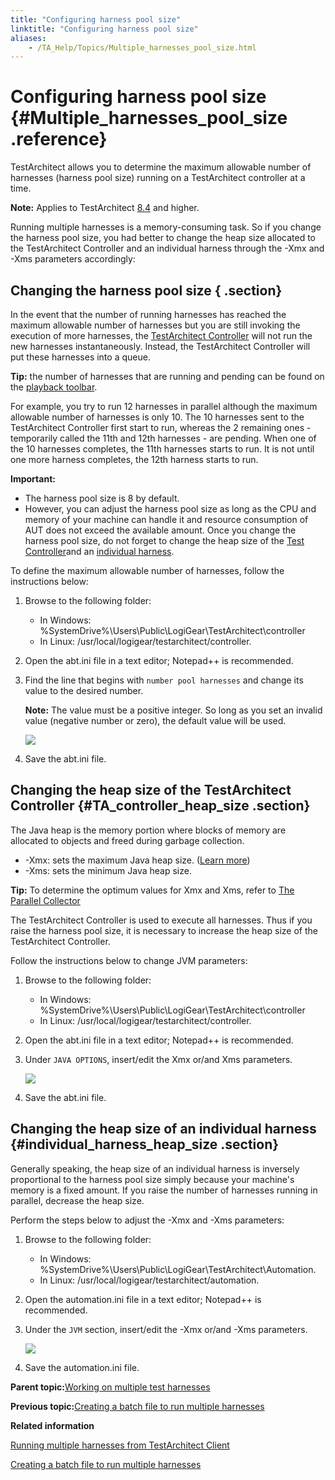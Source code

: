 ```yaml
--- 
title: "Configuring harness pool size"
linktitle: "Configuring harness pool size"
aliases: 
    - /TA_Help/Topics/Multiple_harnesses_pool_size.html
---
```

# Configuring harness pool size {#Multiple_harnesses_pool_size .reference}

TestArchitect allows you to determine the maximum allowable number of harnesses \(harness pool size\) running on a TestArchitect controller at a time.

**Note:** Applies to TestArchitect [8.4](../../TA_ReleaseNotes/DITA_source/Whats_New_8.4.html) and higher.

Running multiple harnesses is a memory-consuming task. So if you change the harness pool size, you had better to change the heap size allocated to the TestArchitect Controller and an individual harness through the -Xmx and -Xms parameters accordingly:

## Changing the harness pool size { .section}

In the event that the number of running harnesses has reached the maximum allowable number of harnesses but you are still invoking the execution of more harnesses, the [TestArchitect Controller](Controller_management.html) will not run the new harnesses instantaneously. Instead, the TestArchitect Controller will put these harnesses into a queue.

**Tip:** the number of harnesses that are running and pending can be found on the [playback toolbar](Test_exec_playback_toolbar.html).

For example, you try to run 12 harnesses in parallel although the maximum allowable number of harnesses is only 10. The 10 harnesses sent to the TestArchitect Controller first start to run, whereas the 2 remaining ones - temporarily called the 11th and 12th harnesses - are pending. When one of the 10 harnesses completes, the 11th harnesses starts to run. It is not until one more harness completes, the 12th harness starts to run.

**Important:**

-   The harness pool size is 8 by default.
-   However, you can adjust the harness pool size as long as the CPU and memory of your machine can handle it and resource consumption of AUT does not exceed the available amount. Once you change the harness pool size, do not forget to change the heap size of the [Test Controller](Multiple_harnesses_pool_size.md#TA_controller_heap_size)and an [individual harness](Multiple_harnesses_pool_size.md#individual_harness_heap_size).

To define the maximum allowable number of harnesses, follow the instructions below:

1.  Browse to the following folder:
    -   In Windows: %SystemDrive%\\Users\\Public\\LogiGear\\TestArchitect\\controller
    -   In Linux: /usr/local/logigear/testarchitect/controller.
2.  Open the abt.ini file in a text editor; Notepad++ is recommended.
3.  Find the line that begins with `number pool harnesses` and change its value to the desired number.

    **Note:** The value must be a positive integer. So long as you set an invalid value \(negative number or zero\), the default value will be used.

    ![](../Images/configure_harness_pool_size.png)

4.  Save the abt.ini file.

## Changing the heap size of the TestArchitect Controller {#TA_controller_heap_size .section}

The Java heap is the memory portion where blocks of memory are allocated to objects and freed during garbage collection.

-   -Xmx: sets the maximum Java heap size. \([Learn more](https://docs.oracle.com/cd/E13150_01/jrockit_jvm/jrockit/jrdocs/refman/optionX.html)\)
-   -Xms: sets the minimum Java heap size.

**Tip:** To determine the optimum values for Xmx and Xms, refer to [The Parallel Collector](https://docs.oracle.com/javase/8/docs/technotes/guides/vm/gctuning/parallel.html#default_heap_size)

The TestArchitect Controller is used to execute all harnesses. Thus if you raise the harness pool size, it is necessary to increase the heap size of the TestArchitect Controller.

Follow the instructions below to change JVM parameters:

1.  Browse to the following folder:
    -   In Windows: %SystemDrive%\\Users\\Public\\LogiGear\\TestArchitect\\controller
    -   In Linux: /usr/local/logigear/testarchitect/controller.
2.  Open the abt.ini file in a text editor; Notepad++ is recommended.
3.  Under `JAVA OPTIONS`, insert/edit the Xmx or/and Xms parameters.

    ![](../Images/heap_size_TA_controller.png)

4.  Save the abt.ini file.

## Changing the heap size of an individual harness {#individual_harness_heap_size .section}

Generally speaking, the heap size of an individual harness is inversely proportional to the harness pool size simply because your machine's memory is a fixed amount. If you raise the number of harnesses running in parallel, decrease the heap size.

Perform the steps below to adjust the -Xmx and -Xms parameters:

1.  Browse to the following folder:
    -   In Windows: %SystemDrive%\\Users\\Public\\LogiGear\\TestArchitect\\Automation.
    -   In Linux: /usr/local/logigear/testarchitect/automation.
2.  Open the automation.ini file in a text editor; Notepad++ is recommended.
3.  Under the `JVM` section, insert/edit the -Xmx or/and -Xms parameters.

    ![](../Images/JVM_Xmx.png)

4.  Save the automation.ini file.

**Parent topic:**[Working on multiple test harnesses](../../TA_Help/Topics/Multiple_harnesses.html)

**Previous topic:**[Creating a batch file to run multiple harnesses](../../TA_Help/Topics/Multiple_harnesses_creating_batch_file.html)

**Related information**  


[Running multiple harnesses from TestArchitect Client](../../TA_Help/Topics/Multiple_harnesses_running.html)

[Creating a batch file to run multiple harnesses](../../TA_Help/Topics/Multiple_harnesses_creating_batch_file.html)

